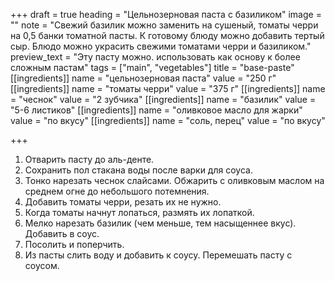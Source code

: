 +++
draft = true
heading = "Цельнозерновая паста с базиликом"
image = ""
note = "Свежий базилик можно заменить на сушеный, томаты черри на 0,5 банки томатной пасты. К готовому блюду можно добавить тертый сыр. Блюдо можно украсить свежими томатами черри и базиликом."
preview_text = "Эту пасту можно. использовать как основу к более сложным пастам"
tags = ["main", "vegetables"]
title = "base-paste"
[[ingredients]]
name = "цельнозерновая паста"
value = "250 г"
[[ingredients]]
name = "томаты черри"
value = "375 г"
[[ingredients]]
name = "чеснок"
value = "2 зубчика"
[[ingredients]]
name = "базилик"
value = "5-6 листиков"
[[ingredients]]
name = "оливковое масло для жарки"
value = "по вкусу"
[[ingredients]]
name = "соль, перец"
value = "по вкусу"

+++
1. Отварить пасту до аль-денте.
2. Сохранить пол стакана воды после варки для соуса.
3. Тонко нарезать чеснок слайсами. Обжарить с оливковым маслом на среднем огне до небольшого потемнения.
4. Добавить томаты черри, резать их не нужно.
5. Когда томаты начнут лопаться, размять их лопаткой.
6. Мелко нарезать базилик (чем меньше, тем насыщеннее вкус). Добавить в соус.
7. Посолить и поперчить.
8. Из пасты слить воду и добавить к соусу. Перемешать пасту с соусом.
